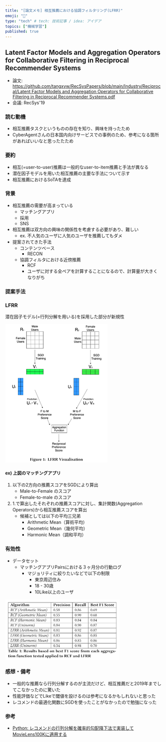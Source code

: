 ```yaml
---
title: "[論文メモ] 相互推薦における協調フィルタリング(LFRR)"
emoji: "📝"
type: "tech" # tech: 技術記事 / idea: アイデア
topics: ["機械学習"]
published: true
---
```


## Latent Factor Models and Aggregation Operators for Collaborative Filtering in Reciprocal Recommender Systems

- 論文: [https://github.com/tangxyw/RecSysPapers/blob/main/Industry/Reciprocal/Latent Factor Models and Aggregation Operators for Collaborative Filtering in Reciprocal Recommender Systems.pdf](https://github.com/tangxyw/RecSysPapers/blob/main/Industry/Reciprocal/Latent%20Factor%20Models%20and%20Aggregation%20Operators%20for%20Collaborative%20Filtering%20in%20Reciprocal%20Recommender%20Systems.pdf)
- 会議: RecSys'19

### 読む動機

- 相互推薦タスクというものの存在を知り、興味を持ったため
- CyberAgentさんの日本国内向けサービスでの事例のため、参考になる箇所があればいいなと思ったたため

### 要約

- 相互(=user-to-user)推薦は一般的なuser-to-item推薦と手法が異なる
- 潜在因子モデルを用いた相互推薦の主要な手法について示す
- 相互推薦におけるSoTAを達成

### 背景

- 相互推薦の需要が高まっている
    - マッチングアプリ
    - 採用
    - SNS
- 相互推薦は双方向の興味の関係性を考慮する必要があり、難しい
    - ex. 不人気のユーザに人気のユーザを推薦してもダメ
- 提案されてきた手法
    - コンテンツベース
        - RECON
    - 協調フィルタにおける近傍推薦
        - RCF
        - ユーザに対する全ペアを計算することになるので、計算量が大きくなりがち

### 提案手法

### LFRR

潜在因子モデル(=行列分解を用いる)を採用した部分が新規性

![lfrr](/images/lfrr-in-reciprocal-recommender-systems/lfrr.png)

#### ex) 上図のマッチングアプリ

1. 以下の2方向の推薦スコアをSGDにより算出
    - Male-to-Female のスコア
    - Female-to-male のスコア
2. 1.で算出したそれぞれの推薦スコアに対し、集計関数(Aggregation Operators)から相互推薦スコアを算出
    - 候補としては以下の平均三兄弟
        - Arithmetic Mean（算術平均）
        - Geometric Mean（幾何平均）
        - Harmonic Mean（調和平均）

### 有効性

- データセット
    - マッチングアプリPairsにおける３ヶ月分の行動ログ
        - マジョリティに絞りたいなどで以下の制限
            - 東京周辺住み
            - 18 - 30歳
            - 10Like以上のユーザ

![lfrr-experiment-result](/images/lfrr-in-reciprocal-recommender-systems/lfrr-experiment-result.png)

### 感想・備考

- 一般的な推薦なら行列分解するのが主流だけど、相互推薦だと2019年までしてこなかったのに驚いた
- 性能評価などでLikeで閾値を設けるのは参考になるかもしれないと思った
- レコメンドの最適化関数にSGDを使ったことがなかったので勉強になった

### 参考

- [Python: レコメンドの行列分解を確率的勾配降下法で実装してMovieLens100Kに適用する](https://ohke.hateblo.jp/entry/2018/01/13/230000)
